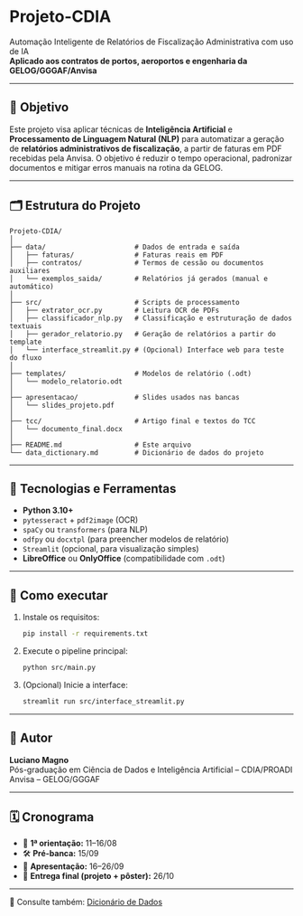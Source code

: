 # Projeto-CDIA

Automação Inteligente de Relatórios de Fiscalização Administrativa com uso de IA  
**Aplicado aos contratos de portos, aeroportos e engenharia da GELOG/GGGAF/Anvisa**

---

## 📌 Objetivo

Este projeto visa aplicar técnicas de **Inteligência Artificial** e **Processamento de Linguagem Natural (NLP)** 
para automatizar a geração de **relatórios administrativos de fiscalização**, a partir de faturas em PDF recebidas 
pela Anvisa. O objetivo é reduzir o tempo operacional, padronizar documentos e mitigar erros manuais na rotina da GELOG.

---

## 🗂️ Estrutura do Projeto

```
Projeto-CDIA/
│
├── data/                      # Dados de entrada e saída
│   ├── faturas/               # Faturas reais em PDF
│   ├── contratos/             # Termos de cessão ou documentos auxiliares
│   └── exemplos_saida/        # Relatórios já gerados (manual e automático)
│
├── src/                       # Scripts de processamento
│   ├── extrator_ocr.py        # Leitura OCR de PDFs
│   ├── classificador_nlp.py   # Classificação e estruturação de dados textuais
│   ├── gerador_relatorio.py   # Geração de relatórios a partir do template
│   └── interface_streamlit.py # (Opcional) Interface web para teste do fluxo
│
├── templates/                 # Modelos de relatório (.odt)
│   └── modelo_relatorio.odt
│
├── apresentacao/              # Slides usados nas bancas
│   └── slides_projeto.pdf
│
├── tcc/                       # Artigo final e textos do TCC
│   └── documento_final.docx
│
├── README.md                  # Este arquivo
└── data_dictionary.md         # Dicionário de dados do projeto
```

---

## 🧰 Tecnologias e Ferramentas

- **Python 3.10+**
- `pytesseract` + `pdf2image` (OCR)
- `spaCy` ou `transformers` (para NLP)
- `odfpy` ou `docxtpl` (para preencher modelos de relatório)
- `Streamlit` (opcional, para visualização simples)
- **LibreOffice** ou **OnlyOffice** (compatibilidade com `.odt`)

---

## 🚀 Como executar

1. Instale os requisitos:
   ```bash
   pip install -r requirements.txt
   ```

2. Execute o pipeline principal:
   ```bash
   python src/main.py
   ```

3. (Opcional) Inicie a interface:
   ```bash
   streamlit run src/interface_streamlit.py
   ```

---

## 👤 Autor

**Luciano Magno**  
Pós-graduação em Ciência de Dados e Inteligência Artificial – CDIA/PROADI  
Anvisa – GELOG/GGGAF

---

## 🗓️ Cronograma

- 📌 **1ª orientação:** 11–16/08  
- 🛠️ **Pré-banca:** 15/09  
- 🎤 **Apresentação:** 16–26/09  
- 📩 **Entrega final (projeto + pôster):** 26/10  

---

📑 Consulte também: [Dicionário de Dados](data_dictionary.md)
